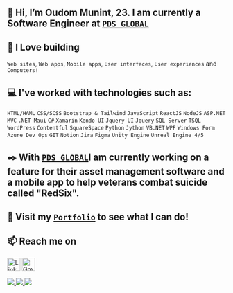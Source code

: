 ## 👋 Hi, I’m Oudom Munint, 23. I am currently a Software Engineer at <a href="https://www.pdsglobal.com/">`PDS GLOBAL`</a>
## 💖 I Love building
`Web sites`, `Web apps`, `Mobile apps`, `User interfaces`, `User experiences` and `Computers!`
## 💻 I've worked with technologies such as:
 `HTML/HAML`
 `CSS/SCSS` `Bootstrap & Tailwind`
 `JavaScript` `ReactJS` `NodeJS`
 `ASP.NET MVC` `.NET Maui` `C#` `Xamarin`
 `Kendo UI` `Jquery UI` `Jquery`
 `SQL Server` `TSQL`
 `WordPress` `Contentful` `SquareSpace`
 `Python` `Jython`
 `VB.NET` `WPF` `Windows Form`
 `Azure Dev Ops` `GIT` `Notion` `Jira`
 `Figma` `Unity Engine` `Unreal Engine 4/5`
## ✒️ With <a href="https://www.pdsglobal.com/">`PDS GLOBAL`</a>I am currently working on a feature for their asset management software and a mobile app to help veterans combat suicide called "RedSix".
## 👀 Visit my [`Portfolio`](https://oudommunint.netlify.app/) to see what I can do!
## 📫 Reach me on
<a href="https://www.linkedin.com/in/oudom-munint/" target="_blank"><img alt="LinkedIn" src="https://img.shields.io/badge/linkedin-%230077B5.svg?&style=for-the-badge&logo=linkedin&logoColor=white"  height="30px"/></a> <a href="mailto:oudommunint@gmail.com"><img alt="Gmail" src="https://img.shields.io/badge/Gmail-D14836?style=for-the-badge&logo=gmail&logoColor=white"  height="30px"/></a>

<a href="#">
  <img text-align="center" src="https://github-readme-stats.vercel.app/api?username=oudommunint&count_private=true&show_icons=true&theme=transparent&hide_border=true" />
</a>

<a href="#">
  <img text-align="center" src="https://github-readme-stats.vercel.app/api/top-langs/?username=AsimFaiaz&layout=compact&theme=transparent&hide_border=true" />
</a>

<img text-align="center" src="https://github-readme-streak-stats.herokuapp.com/?user=oudommunint&theme=transparent&hide_border=true" />
